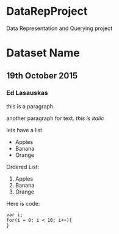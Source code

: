 # DataRepProject
Data Representation and Querying project
# Dataset Name
## 19th October 2015
### Ed Lasauskas

this is a paragraph.

another paragraph for text. *this is italic*

lets have a list
- Apples
- Banana
- Orange

Ordered List:

1. Apples
2. Banana
3. Orange

Here is code:
```
var i;
for(i = 0; i < 10; i++){
}
```
